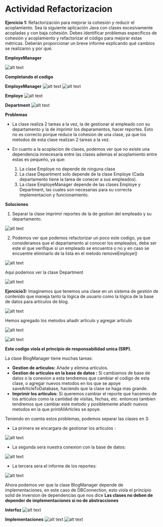 
# Actividad Refactorizacion

**Ejercicio 1:** Refactorización para mejorar la cohesión y reducir el acoplamiento. Sea la siguiente aplicación Java con clases excesivamente acopladas y con baja cohesión. Debes identificar problemas específicos de cohesión y acoplamiento y refactorizar el código para mejorar estas métricas. Deberán proporcionar un breve informe explicando qué cambios se realizaron y por qué.

**EmployeManager**

![alt text](image.png)

**Completando el codigo**

**EmployeManager**
![alt text](image-1.png)
![alt text](image-2.png)

**Employe**
![alt text](image-3.png)

**Department**
![alt text](image-4.png)


**Problemas**

- La clase realiza 2 tareas a la vez, la de gestionar al empleado con su departamento y la de imprimir los deparamentos, hacer reportes. Esto no es correcto porque reduce la cohesion de una clase, ya que los metodos de esta clase realizan 2 tareas a la vez.

- En cuanto a la acoplacion de clases, podemos ver que no existe una dependencia innecesaria entre las clases ademas el acoplamiento entre estas es pequeño, ya que:

    1. La clase Employe no depende de ninguna clase
    2. La clase Department solo depende de la clase Employe (Cada departamento tiene la tarea de conecer a sus empleados).
    3. La clase EmployeManager depende de las clases Employe y Department, las cuales son necesarias para su correcta implementacion y funcionamiento.


**Soluciones**

1. Separar la clase imprimir reportes de la de gestion del empleado y su departamento.

![alt text](image-5.png)

2. Podemos ver que podemos refactorizar un poco este codigo, ya que consideramos que el departamento al conocer los empleados, debe ser este el que verifique si un empleado se encuentra o no y en caso se encuentre eliminarlo de la lista en el metodo removeEmploye()

![alt text](image-6.png)


Aqui podemos ver la clase Department

![alt text](image-7.png)

**Ejercicio3:** Imaginemos que tenemos una clase en un sistema de gestión de contenido que maneja tanto la lógica de usuario como la lógica de la base de datos para artículos de blog.

![alt text](image-8.png)


Hemos agregado los metodos añadir articulo y agregar articulo

![alt text](image-11.png)

![alt text](image-12.png)

**Este codigo viola el principio de responsabilidad unica (SRP).**

La clase BlogManager tiene muchas tareas:

- **Gestion de articulos:** Añade y elimina articulos.
- **Gestion de articulos en la base de datos :** Si cambiamos de base de datos o la conexion a esta tendremos que cambiar el codigo de esta clase, o agregar nuevos metodos en los que se apoye saveArticleToDatabase, haciendo que la clase se haga mas grande.
- **Imprimir los articulos:** Si queremos cambiar el reporte que hacemos de los articulos como la cantidad de visitas, fechas, etc. entonces tambien tendremos que cambiar este metodo y posiblemente añadir nuevos metodos en la que printAllArticles se apoye.

Teniendo en cuenta estos problemas, podemos separar las clases en 3:

- La primera se encargara de gestionar los articulos : 

![alt text](image-15.png)

- La segunda sera nuestra conexion con la base de datos:

![alt text](image-13.png)

- La tercera sera el informe de los reportes:

![alt text](image-14.png)

Ahora podemos ver que la clase BlogManager depende de implementaciones, en este caso de DBConnection, esto viola el principio solid de inversion de dependencias que nos dice **Las clases no deben de depender de implementaciones si no de abstracciones**

**Interfaz**
![alt text](image-16.png)


**Implementaciones**
![alt text](image-17.png)
![alt text](image-18.png)

